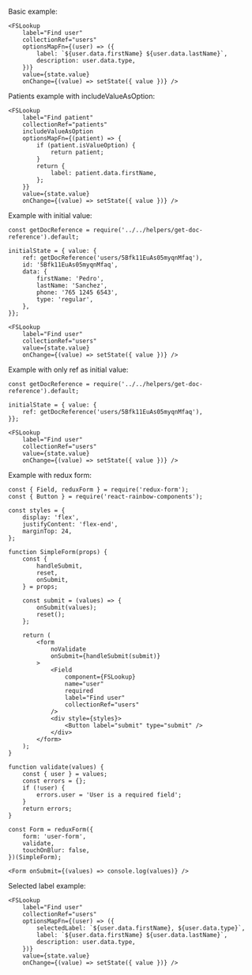 Basic example:

    <FSLookup
        label="Find user"
        collectionRef="users"
        optionsMapFn={(user) => ({
            label: `${user.data.firstName} ${user.data.lastName}`,
            description: user.data.type,
        })}
        value={state.value}
        onChange={(value) => setState({ value })} />

Patients example with includeValueAsOption:

    <FSLookup
        label="Find patient"
        collectionRef="patients"
        includeValueAsOption
        optionsMapFn={(patient) => {
            if (patient.isValueOption) {
                return patient;
            }
            return {
                label: patient.data.firstName,
            };
        }}
        value={state.value}
        onChange={(value) => setState({ value })} />


Example with initial value:

    const getDocReference = require('../../helpers/get-doc-reference').default;

    initialState = { value: {
        ref: getDocReference('users/5Bfk11EuAs05myqnMfaq'),
        id: '5Bfk11EuAs05myqnMfaq',
        data: {
            firstName: 'Pedro',
            lastName: 'Sanchez',
            phone: '765 1245 6543',
            type: 'regular',
        },
    }};

    <FSLookup
        label="Find user"
        collectionRef="users"
        value={state.value}
        onChange={(value) => setState({ value })} />

Example with only ref as initial value:

    const getDocReference = require('../../helpers/get-doc-reference').default;

    initialState = { value: {
        ref: getDocReference('users/5Bfk11EuAs05myqnMfaq'),
    }};

    <FSLookup
        label="Find user"
        collectionRef="users"
        value={state.value}
        onChange={(value) => setState({ value })} />

Example with redux form:

    const { Field, reduxForm } = require('redux-form');
    const { Button } = require('react-rainbow-components');

    const styles = {
        display: 'flex',
        justifyContent: 'flex-end',
        marginTop: 24,
    };

    function SimpleForm(props) {
        const {
            handleSubmit,
            reset,
            onSubmit,
        } = props;

        const submit = (values) => {
            onSubmit(values);
            reset();
        };

        return (
            <form
                noValidate
                onSubmit={handleSubmit(submit)}
            >
                <Field
                    component={FSLookup}
                    name="user"
                    required
                    label="Find user"
                    collectionRef="users"
                />
                <div style={styles}>
                    <Button label="submit" type="submit" />
                </div>
            </form>
        );
    }

    function validate(values) {
        const { user } = values;
        const errors = {};
        if (!user) {
            errors.user = 'User is a required field';
        }
        return errors;
    }

    const Form = reduxForm({
        form: 'user-form',
        validate,
        touchOnBlur: false,
    })(SimpleForm);

    <Form onSubmit={(values) => console.log(values)} />


Selected label example:

    <FSLookup
        label="Find user"
        collectionRef="users"
        optionsMapFn={(user) => ({
            selectedLabel: `${user.data.firstName}, ${user.data.type}`,
            label: `${user.data.firstName} ${user.data.lastName}`,
            description: user.data.type,
        })}
        value={state.value}
        onChange={(value) => setState({ value })} />
